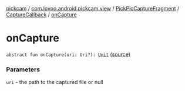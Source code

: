 [pickcam](../../../index.md) / [com.lovoo.android.pickcam.view](../../index.md) / [PickPicCaptureFragment](../index.md) / [CaptureCallback](index.md) / [onCapture](./on-capture.md)

# onCapture

`abstract fun onCapture(uri: Uri?): `[`Unit`](https://kotlinlang.org/api/latest/jvm/stdlib/kotlin/-unit/index.html) [(source)](https://github.com/lovoo/android-pickpic/blob/master/pickcam/src/main/kotlin/com/lovoo/android/pickcam/view/PickPicCaptureFragment.kt#L154)

### Parameters

`uri` - the path to the captured file or null